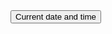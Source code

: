 <!DOCTYPE html>
 <html lang="en">
 <head>
   <meta charset="UTF-8">
   <meta name="viewport" content="width=device-width, initial-scale=1.0">
   <title>Parallax Effect</title>
 </head>
 <body>
   <button onclick="getDate()">Current date and time</button>
 
   <script>
     function getDate() {
       alert(new Date());
     }
   </script>
 </body>
 </html>
